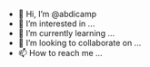 - 👋 Hi, I’m @abdicamp
- 👀 I’m interested in ...
- 🌱 I’m currently learning ...
- 💞️ I’m looking to collaborate on ...
- 📫 How to reach me ...

<!---
abdicamp/abdicamp is a ✨ special ✨ repository because its `README.md` (this file) appears on your GitHub profile.
You can click the Preview link to take a look at your changes.
--->
